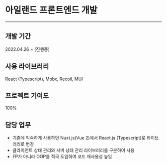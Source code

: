 # 아일랜드 프론트엔드 개발

---

## 개발 기간

2022.04.26 ~ (진행중)

## 사용 라이브러리

React (Typescript), Mobx, Recoil, MUI

## 프로젝트 기여도

100%

## 담당 업무

- 기존에 익숙하게 사용하던 Nuxt.js(Vue 2)에서 React.js (Typescript)로 라이브러리로 변경
- 클라이언트 상태 관리와 서버 상태 관리 라이브러리를 구분하여 사용
- FP가 아니라 OOP를 적극 도입하여 코드 재사용성 높임
